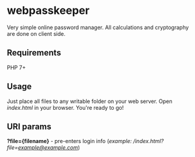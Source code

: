 # webpasskeeper
Very simple online password manager. All calculations and cryptography are done on client side.

## Requirements
PHP 7+

## Usage
Just place all files to any writable folder on your web server. Open *index.html* in your browser. You're ready to go!

## URI params
**?file={filename}** - pre-enters login info (*example: /index.html?file=example@example.com*)
